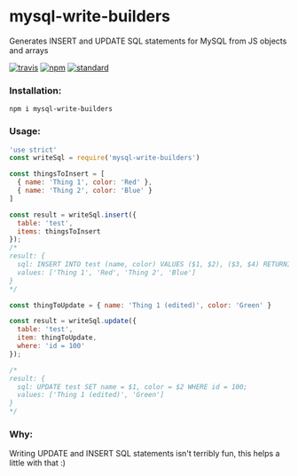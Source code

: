 # mysql-write-builders

Generates INSERT and UPDATE SQL statements for MySQL from JS objects and arrays

[![travis][travis-image]][travis-url]
[![npm][npm-image]][npm-url]
[![standard][standard-image]][standard-url]

[travis-image]: https://travis-ci.org/maxnachlinger/mysql-write-builders.svg?branch=master
[travis-url]: https://travis-ci.org/maxnachlinger/mysql-write-builders
[npm-image]: https://img.shields.io/npm/v/mysql-write-builders.svg?style=flat
[npm-url]: https://npmjs.org/package/mysql-write-builders
[standard-image]: https://img.shields.io/badge/code%20style-standard-brightgreen.svg
[standard-url]: http://standardjs.com/

### Installation:
```
npm i mysql-write-builders
```
### Usage:
```javascript
'use strict'
const writeSql = require('mysql-write-builders')

const thingsToInsert = [
  { name: 'Thing 1', color: 'Red' },
  { name: 'Thing 2', color: 'Blue' }
]

const result = writeSql.insert({
  table: 'test',
  items: thingsToInsert
});
/*
result: {
  sql: INSERT INTO test (name, color) VALUES ($1, $2), ($3, $4) RETURNING id;
  values: ['Thing 1', 'Red', 'Thing 2', 'Blue']
}
*/

const thingToUpdate = { name: 'Thing 1 (edited)', color: 'Green' }

const result = writeSql.update({
  table: 'test',
  item: thingToUpdate,
  where: 'id = 100'
});

/*
result: {
  sql: UPDATE test SET name = $1, color = $2 WHERE id = 100;
  values: ['Thing 1 (edited)', 'Green']
}
*/
```

### Why:
Writing UPDATE and INSERT SQL statements isn't terribly fun, this helps a little with that :)